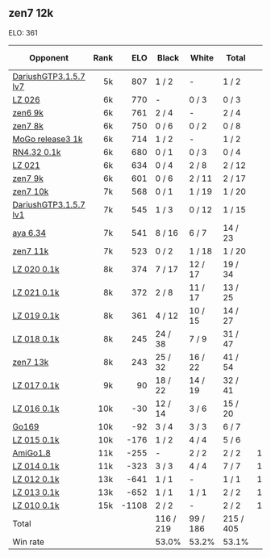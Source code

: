 ## zen7 12k ##

ELO: 361

Opponent | Rank | ELO | Black | White | Total | Win rate
---------|-----:|----:|-------|-------|-------|-------:
[DariushGTP3.1.5.7 lv7](DariushGTP3.1.5.7%20lv7.md) | 5k | 807 | 1 / 2 | - | 1 / 2 | 50.0%
[LZ 026](LZ%20026.md) | 6k | 770 | - | 0 / 3 | 0 / 3 | 0.0%
[zen6 9k](zen6%209k.md) | 6k | 761 | 2 / 4 | - | 2 / 4 | 50.0%
[zen7 8k](zen7%208k.md) | 6k | 750 | 0 / 6 | 0 / 2 | 0 / 8 | 0.0%
[MoGo release3 1k](MoGo%20release3%201k.md) | 6k | 714 | 1 / 2 | - | 1 / 2 | 50.0%
[RN4.32 0.1k](RN4.32%200.1k.md) | 6k | 680 | 0 / 1 | 0 / 3 | 0 / 4 | 0.0%
[LZ 021](LZ%20021.md) | 6k | 634 | 0 / 4 | 2 / 8 | 2 / 12 | 16.7%
[zen7 9k](zen7%209k.md) | 6k | 601 | 0 / 6 | 2 / 11 | 2 / 17 | 11.8%
[zen7 10k](zen7%2010k.md) | 7k | 568 | 0 / 1 | 1 / 19 | 1 / 20 | 5.0%
[DariushGTP3.1.5.7 lv1](DariushGTP3.1.5.7%20lv1.md) | 7k | 545 | 1 / 3 | 0 / 12 | 1 / 15 | 6.7%
[aya 6.34](aya%206.34.md) | 7k | 541 | 8 / 16 | 6 / 7 | 14 / 23 | 60.9%
[zen7 11k](zen7%2011k.md) | 7k | 523 | 0 / 2 | 1 / 18 | 1 / 20 | 5.0%
[LZ 020 0.1k](LZ%20020%200.1k.md) | 8k | 374 | 7 / 17 | 12 / 17 | 19 / 34 | 55.9%
[LZ 021 0.1k](LZ%20021%200.1k.md) | 8k | 372 | 2 / 8 | 11 / 17 | 13 / 25 | 52.0%
[LZ 019 0.1k](LZ%20019%200.1k.md) | 8k | 361 | 4 / 12 | 10 / 15 | 14 / 27 | 51.9%
[LZ 018 0.1k](LZ%20018%200.1k.md) | 8k | 245 | 24 / 38 | 7 / 9 | 31 / 47 | 66.0%
[zen7 13k](zen7%2013k.md) | 8k | 243 | 25 / 32 | 16 / 22 | 41 / 54 | 75.9%
[LZ 017 0.1k](LZ%20017%200.1k.md) | 9k | 90 | 18 / 22 | 14 / 19 | 32 / 41 | 78.0%
[LZ 016 0.1k](LZ%20016%200.1k.md) | 10k | -30 | 12 / 14 | 3 / 6 | 15 / 20 | 75.0%
[Go169](Go169.md) | 10k | -92 | 3 / 4 | 3 / 3 | 6 / 7 | 85.7%
[LZ 015 0.1k](LZ%20015%200.1k.md) | 10k | -176 | 1 / 2 | 4 / 4 | 5 / 6 | 83.3%
[AmiGo1.8](AmiGo1.8.md) | 11k | -255 | - | 2 / 2 | 2 / 2 | 100.0%
[LZ 014 0.1k](LZ%20014%200.1k.md) | 11k | -323 | 3 / 3 | 4 / 4 | 7 / 7 | 100.0%
[LZ 012 0.1k](LZ%20012%200.1k.md) | 13k | -641 | 1 / 1 | - | 1 / 1 | 100.0%
[LZ 013 0.1k](LZ%20013%200.1k.md) | 13k | -652 | 1 / 1 | 1 / 1 | 2 / 2 | 100.0%
[LZ 010 0.1k](LZ%20010%200.1k.md) | 15k | -1108 | 2 / 2 | - | 2 / 2 | 100.0%
Total | | | 116 / 219 | 99 / 186 | 215 / 405 | 
Win rate| | | 53.0% | 53.2% | 53.1% | 

